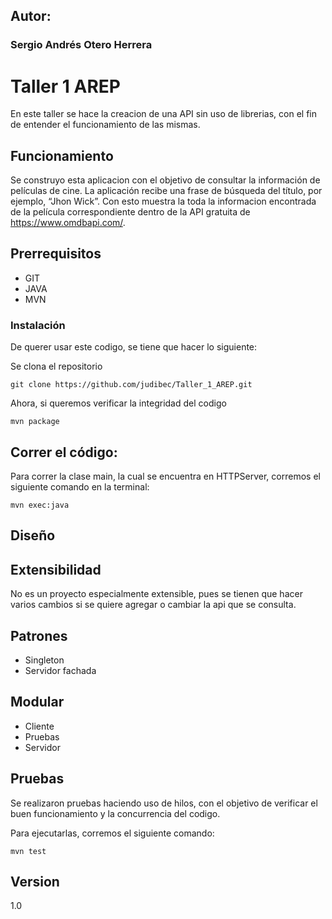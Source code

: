 ## Autor:
### Sergio Andrés Otero Herrera

# Taller 1 AREP
En este taller se hace la creacion de una API sin uso de librerias, con el fin de entender el funcionamiento de las mismas.

## Funcionamiento
Se construyo esta aplicacion con el objetivo de consultar la información de películas de cine. La aplicación recibe una frase de búsqueda del título, por ejemplo, “Jhon Wick”. Con esto muestra la toda la informacion encontrada de la película correspondiente dentro de la API gratuita de https://www.omdbapi.com/.

## Prerrequisitos
- GIT
- JAVA
- MVN

### Instalación

De querer usar este codigo, se tiene que hacer lo siguiente:

Se clona el repositorio

```
git clone https://github.com/judibec/Taller_1_AREP.git
```

Ahora, si queremos verificar la integridad del codigo

```
mvn package
```
## Correr el código:
Para correr la clase main, la cual se encuentra en HTTPServer, corremos el siguiente comando en la terminal:

```
mvn exec:java
```

## Diseño

## Extensibilidad
No es un proyecto especialmente extensible, pues se tienen que hacer varios cambios si se quiere agregar o cambiar la api que se consulta.

## Patrones
- Singleton
- Servidor fachada

## Modular
- Cliente
- Pruebas
- Servidor

## Pruebas
Se realizaron pruebas haciendo uso de hilos, con el objetivo de verificar el buen funcionamiento y la concurrencia del codigo.

Para ejecutarlas, corremos el siguiente comando:
```
mvn test
```

## Version
1.0
